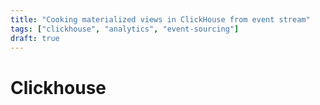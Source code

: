 ```yaml
---
title: "Cooking materialized views in ClickHouse from event stream"
tags: ["clickhouse", "analytics", "event-sourcing"]
draft: true
---
```


# Clickhouse